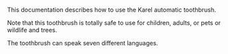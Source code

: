 This documentation describes how to use the Karel automatic toothbrush.


Note that this toothbrush is totally safe to use for children, adults, or pets or wildlife and trees.

The toothbrush can speak seven different languages.